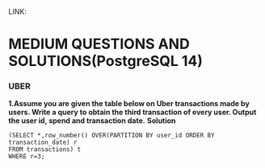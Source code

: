LINK:

# MEDIUM QUESTIONS AND SOLUTIONS(PostgreSQL 14)

### UBER
**1.Assume you are given the table below on Uber transactions made by users. Write a query to obtain the third transaction of every user. Output the user id, spend and transaction date.**
**Solution**

```SELECT user_id,spend,transaction_date FROM
(SELECT *,row_number() OVER(PARTITION BY user_id ORDER BY transaction_date) r
FROM transactions) t
WHERE r=3;
```
